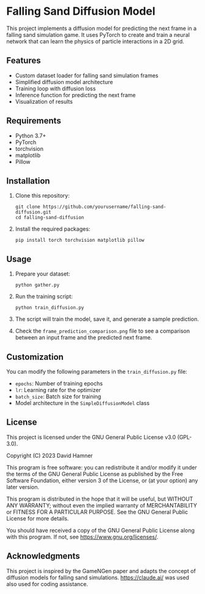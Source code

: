 # Falling Sand Diffusion Model

This project implements a diffusion model for predicting the next frame in a falling sand simulation game. It uses PyTorch to create and train a neural network that can learn the physics of particle interactions in a 2D grid.

## Features

- Custom dataset loader for falling sand simulation frames
- Simplified diffusion model architecture
- Training loop with diffusion loss
- Inference function for predicting the next frame
- Visualization of results

## Requirements

- Python 3.7+
- PyTorch
- torchvision
- matplotlib
- Pillow

## Installation

1. Clone this repository:
   ```
   git clone https://github.com/yourusername/falling-sand-diffusion.git
   cd falling-sand-diffusion
   ```

2. Install the required packages:
   ```
   pip install torch torchvision matplotlib pillow
   ```

## Usage

1. Prepare your dataset:
   ```
   python gather.py
   ```

2. Run the training script:
   ```
   python train_diffusion.py
   ```

3. The script will train the model, save it, and generate a sample prediction.

4. Check the `frame_prediction_comparison.png` file to see a comparison between an input frame and the predicted next frame.

## Customization

You can modify the following parameters in the `train_diffusion.py` file:

- `epochs`: Number of training epochs
- `lr`: Learning rate for the optimizer
- `batch_size`: Batch size for training
- Model architecture in the `SimpleDiffusionModel` class

## License

This project is licensed under the GNU General Public License v3.0 (GPL-3.0).

Copyright (C) 2023 David Hamner

This program is free software: you can redistribute it and/or modify
it under the terms of the GNU General Public License as published by
the Free Software Foundation, either version 3 of the License, or
(at your option) any later version.

This program is distributed in the hope that it will be useful,
but WITHOUT ANY WARRANTY; without even the implied warranty of
MERCHANTABILITY or FITNESS FOR A PARTICULAR PURPOSE.  See the
GNU General Public License for more details.

You should have received a copy of the GNU General Public License
along with this program.  If not, see <https://www.gnu.org/licenses/>.

## Acknowledgments

This project is inspired by the GameNGen paper and adapts the concept of diffusion models for falling sand simulations.
https://claude.ai/ was used also used for coding assistance. 
